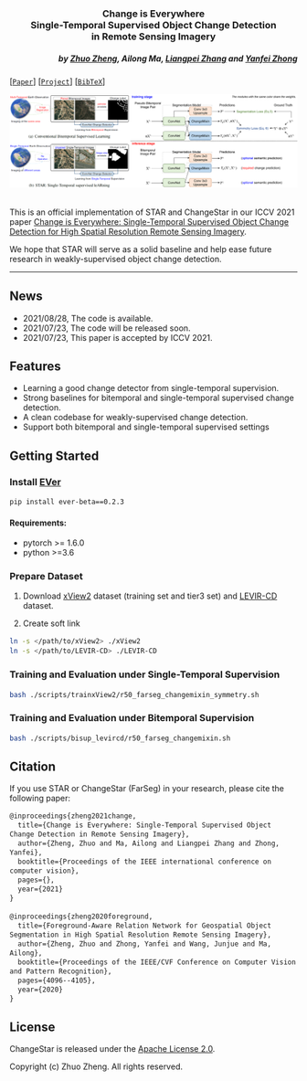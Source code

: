 
<h3 align="center">Change is Everywhere <br>Single-Temporal Supervised Object Change Detection <br>in Remote Sensing Imagery</h3>

<h5 align="right">by <a href="http://zhuozheng.top/">Zhuo Zheng</a>, Ailong Ma, <a href="http://www.lmars.whu.edu.cn/prof_web/zhangliangpei/rs/index.html">Liangpei Zhang</a> and <a href="http://rsidea.whu.edu.cn/">Yanfei Zhong</a></h5>

[[`Paper`](https://arxiv.org/abs/2108.07002)] [[`Project`](https://zhuozheng.top/changestar/)] [[`BibTeX`](#Citation)]

<div align="center">
  <img src="https://raw.githubusercontent.com/Z-Zheng/images_repo/master/changestar.png"><br><br>
</div>

This is an official implementation of STAR and ChangeStar in our ICCV 2021 paper [Change is Everywhere: Single-Temporal Supervised Object Change Detection for High Spatial Resolution Remote Sensing Imagery](#).

We hope that STAR will serve as a solid baseline and help ease future research in weakly-supervised object change detection.


---------------------
## News

- 2021/08/28, The code is available.
- 2021/07/23, The code will be released soon.
- 2021/07/23, This paper is accepted by ICCV 2021.

## Features

- Learning a good change detector from single-temporal supervision.
- Strong baselines for bitemporal and single-temporal supervised change detection.
- A clean codebase for weakly-supervised change detection.
- Support both bitemporal and single-temporal supervised settings


## Getting Started
### Install [EVer](https://github.com/Z-Zheng/ever)

```bash
pip install ever-beta==0.2.3
```

#### Requirements:
- pytorch >= 1.6.0
- python >=3.6

### Prepare Dataset
1. Download [xView2](https://xview2.org/) dataset (training set and tier3 set) and [LEVIR-CD](https://drive.google.com/open?id=1dLuzldMRmbBNKPpUkX8Z53hi6NHLrWim) dataset. 

2. Create soft link
```bash
ln -s </path/to/xView2> ./xView2
ln -s </path/to/LEVIR-CD> ./LEVIR-CD
```

### Training and Evaluation under Single-Temporal Supervision
```bash
bash ./scripts/trainxView2/r50_farseg_changemixin_symmetry.sh
```

### Training and Evaluation under Bitemporal Supervision
```bash
bash ./scripts/bisup_levircd/r50_farseg_changemixin.sh
```

## <a name="Citation"></a>Citation
If you use STAR or ChangeStar (FarSeg) in your research, please cite the following paper:
```text
@inproceedings{zheng2021change,
  title={Change is Everywhere: Single-Temporal Supervised Object Change Detection in Remote Sensing Imagery},
  author={Zheng, Zhuo and Ma, Ailong and Liangpei Zhang and Zhong, Yanfei},
  booktitle={Proceedings of the IEEE international conference on computer vision},
  pages={},
  year={2021}
}

@inproceedings{zheng2020foreground,
  title={Foreground-Aware Relation Network for Geospatial Object Segmentation in High Spatial Resolution Remote Sensing Imagery},
  author={Zheng, Zhuo and Zhong, Yanfei and Wang, Junjue and Ma, Ailong},
  booktitle={Proceedings of the IEEE/CVF Conference on Computer Vision and Pattern Recognition},
  pages={4096--4105},
  year={2020}
}
```

## License
ChangeStar is released under the [Apache License 2.0](https://github.com/Z-Zheng/ChangeStar/blob/master/LICENSE).

Copyright (c) Zhuo Zheng. All rights reserved.

